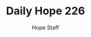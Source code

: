 ---
image: /assets/img/daily-hope-default-artwork.png
title: Daily Hope 226
number: 226
categories:
  - Daily Hope
author: Hope Staff
notes: Daily Hope 226
embed: >-
  <iframe style="border-radius:12px" src="https://open.spotify.com/embed/episode/00Vzb7Gxn7dfJazib0vHrZ?utm_source=generator" width="100%" height="152" frameBorder="0" allowfullscreen="" allow="autoplay; clipboard-write; encrypted-media; fullscreen; picture-in-picture" loading="lazy"></iframe>
---